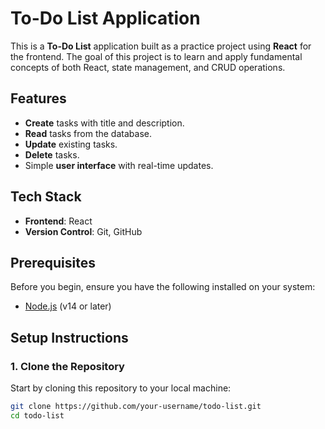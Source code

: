 # To-Do List Application

This is a **To-Do List** application built as a practice project using **React** for the frontend. The goal of this project is to learn and apply fundamental concepts of both React, state management, and CRUD operations.

## Features

- **Create** tasks with title and description.
- **Read** tasks from the database.
- **Update** existing tasks.
- **Delete** tasks.
- Simple **user interface** with real-time updates.

## Tech Stack

- **Frontend**: React
- **Version Control**: Git, GitHub

## Prerequisites

Before you begin, ensure you have the following installed on your system:

- [Node.js](https://nodejs.org/) (v14 or later)

## Setup Instructions

### 1. Clone the Repository

Start by cloning this repository to your local machine:

```bash
git clone https://github.com/your-username/todo-list.git
cd todo-list
